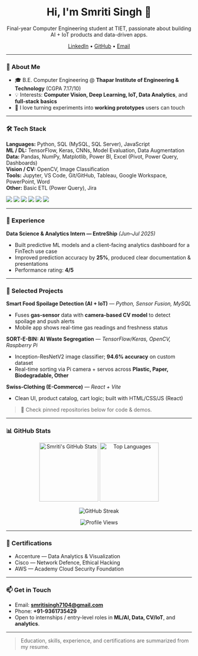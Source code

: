 <h1 align="center">Hi, I'm Smriti Singh 👋</h1>
<p align="center">
  Final-year Computer Engineering student at TIET, passionate about building AI + IoT products and data-driven apps.
</p>

<p align="center">
  <a href="https://www.linkedin.com/in/your-link">LinkedIn</a> •
  <a href="https://github.com/your-github">GitHub</a> •
  <a href="mailto:smritisingh7104@gmail.com">Email</a>
</p>

---

### 🧭 About Me
- 🎓 B.E. Computer Engineering @ **Thapar Institute of Engineering & Technology** (CGPA 7.17/10)  
- 💡 Interests: **Computer Vision, Deep Learning, IoT, Data Analytics**, and **full-stack basics**  
- 🧪 I love turning experiments into **working prototypes** users can touch

---

### 🛠 Tech Stack
**Languages:** Python, SQL (MySQL, SQL Server), JavaScript  
**ML / DL:** TensorFlow, Keras, CNNs, Model Evaluation, Data Augmentation  
**Data:** Pandas, NumPy, Matplotlib, Power BI, Excel (Pivot, Power Query, Dashboards)  
**Vision / CV:** OpenCV, Image Classification  
**Tools:** Jupyter, VS Code, Git/GitHub, Tableau, Google Workspace, PowerPoint, Word  
**Other:** Basic ETL (Power Query), Jira

<p>
  <img src="https://img.shields.io/badge/Python-3.x-blue" />
  <img src="https://img.shields.io/badge/TensorFlow-2.x-orange" />
  <img src="https://img.shields.io/badge/Keras-enabled-red" />
  <img src="https://img.shields.io/badge/OpenCV-CV-green" />
  <img src="https://img.shields.io/badge/SQL-MySQL%20%7C%20SQL%20Server-lightgrey" />
  <img src="https://img.shields.io/badge/Power%20BI-DAX%20%7C%20ETL-yellow" />
</p>

---

### 🔬 Experience
**Data Science & Analytics Intern — EntreShip** *(Jun–Jul 2025)*  
- Built predictive ML models and a client-facing analytics dashboard for a FinTech use case  
- Improved prediction accuracy by **25%**, produced clear documentation & presentations  
- Performance rating: **4/5**  

---

### 🚀 Selected Projects
**Smart Food Spoilage Detection (AI + IoT)** — *Python, Sensor Fusion, MySQL*  
- Fuses **gas-sensor** data with **camera-based CV model** to detect spoilage and push alerts  
- Mobile app shows real-time gas readings and freshness status

**SORT-E-BIN: AI Waste Segregation** — *TensorFlow/Keras, OpenCV, Raspberry Pi*  
- Inception-ResNetV2 image classifier; **94.6% accuracy** on custom dataset  
- Real-time sorting via Pi camera + servos across **Plastic, Paper, Biodegradable, Other**

**Swiss-Clothing (E-Commerce)** — *React + Vite*  
- Clean UI, product catalog, cart logic; built with HTML/CSS/JS (React)

> 📌 Check pinned repositories below for code & demos.

---

### 📊 GitHub Stats
<p align="center">
  <img src="https://github-readme-stats.vercel.app/api?username=your-github&show_icons=true&theme=radical" alt="Smriti's GitHub Stats" height="160" />
  <img src="https://github-readme-stats.vercel.app/api/top-langs/?username=your-github&layout=compact&theme=radical" alt="Top Languages" height="160" />
</p>

<p align="center">
  <img src="https://github-readme-streak-stats.herokuapp.com/?user=your-github&theme=radical" alt="GitHub Streak" />
</p>

<p align="center">
  <img src="https://komarev.com/ghpvc/?username=your-github&color=blue" alt="Profile Views" />
</p>

---

### 🏅 Certifications
- Accenture — Data Analytics & Visualization  
- Cisco — Network Defence, Ethical Hacking  
- AWS — Academy Cloud Security Foundation

---

### 📫 Get in Touch
- Email: **smritisingh7104@gmail.com**  
- Phone: **+91-9361735429**  
- Open to internships / entry-level roles in **ML/AI, Data, CV/IoT**, and **analytics**.

---

> Education, skills, experience, and certifications are summarized from my resume. 

